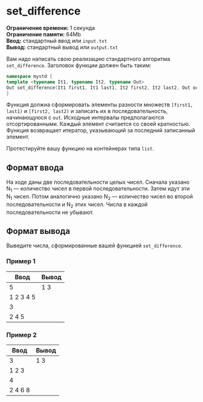# set_difference

**Ограничение времени:** 1 секунда  
**Ограничение памяти:** 64Mb  
**Ввод:** стандартный ввод или `input.txt`  
**Вывод:** стандартный вывод или `output.txt`  

Вам надо написать свою реализацию стандартного алгоритма `set_difference`. Заголовок функции должен быть таким:

```cpp
namespace mystd {
template <typename It1, typename It2, typename Out>
Out set_difference(It1 first1, It1 last1, It2 first2, It2 last2, Out out);
}
```
Функция должна сформировать элементы разности множеств `[first1, last1)` и `[first2, last2)` и записать их в последовательность, начинающуюся с `out`. Исходные интервалы предполагаются отсортированными. Каждый элемент считается со своей кратностью. Функция возвращает итератор, указывающий за последний записанный элемент.

Протестируйте вашу функцию на контейнерах типа `list`.

## Формат ввода
На ходе даны две последовательности целых чисел. Сначала указано N<sub>1</sub> — количество чисел в первой последовательности. Затем идут эти N<sub>1</sub> чисел. Потом аналогично указано N<sub>2</sub> — количество чисел во второй последовательности и N<sub>2</sub> этих чисел. Числа в каждой последовательности не убывают.

## Формат вывода
Выведите числа, сформированные вашей функцией `set_difference`.

### Пример 1
| **Ввод**  | **Вывод** |
| --------- | --------- |
| 5         | 1 3       |
| 1 2 3 4 5 |           |
| 3         |           |
| 2 4 5     |           |

### Пример 2
| **Ввод** | **Вывод** |
| -------- | --------- |
| 3        | 1 3       |
| 1 2 3    |           |
| 4        |           |
| 2 4 6 8  |           |
